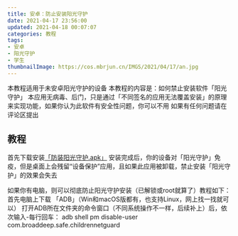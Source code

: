 ```yaml
---
title: 安卓：防止安装阳光守护
date: 2021-04-17 23:56:00
updated: 2021-04-18 00:07:07
categories: 教程
tags:
- 安卓
- 阳光守护
- 学生
thumbnailImage: https://cos.mbrjun.cn/IMGS/2021/04/17/an.jpg
---
```

本教程适用于未安卓阳光守护的设备
本教程的内容是：如何禁止安装软件「阳光守护」
本应用无病毒、后门，只是通过「不同签名的应用无法覆盖安装」的原理来实现功能，如果你认为此软件有安全性问题，你可以不用
如果有任何问题请在评论区提出
<!-- more -->

## 教程

首先下载安装[「防装阳光守护.apk」](https://cos.mbrjun.cn/files/%E9%98%B2%E8%A3%85%E9%98%B3%E5%85%89%E5%AE%88%E6%8A%A4.apk)
安装完成后，你的设备对「阳光守护」免疫，但是桌面上会残留“设备保护”应用，且如果此应用被卸载，禁止安装「阳光守护」的效果会失去

如果你有电脑，则可以彻底防止阳光守护安装（已解锁或root就算了）教程如下：
首先电脑上下载 「ADB」（Win和macOS版都有，也支持Linux，网上找一找就可以）
打开ADB所在文件夹的命令窗口（不同系统操作不一样，后续补上）后，依次输入-每行回车：
adb shell
pm disable-user com.broaddeep.safe.childrennetguard
